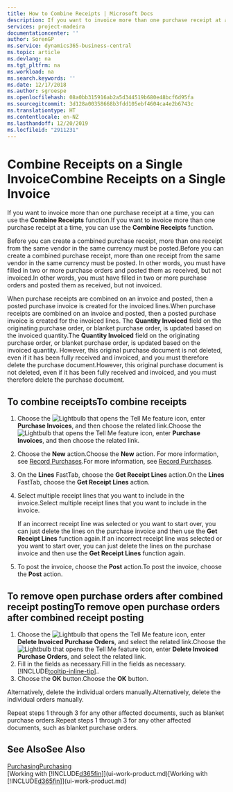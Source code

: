 ```yaml
---
title: How to Combine Receipts | Microsoft Docs
description: If you want to invoice more than one purchase receipt at a time, you can use the Combine Receipts function.
services: project-madeira
documentationcenter: ''
author: SorenGP
ms.service: dynamics365-business-central
ms.topic: article
ms.devlang: na
ms.tgt_pltfrm: na
ms.workload: na
ms.search.keywords: ''
ms.date: 12/17/2018
ms.author: sgroespe
ms.openlocfilehash: 08a0bb315916ab2a5d344519b680e48bcf6d95fa
ms.sourcegitcommit: 3d128a00358668b3fdd105ebf4604ca4e2b6743c
ms.translationtype: HT
ms.contentlocale: en-NZ
ms.lasthandoff: 12/20/2019
ms.locfileid: "2911231"
---
```

# <a name="combine-receipts-on-a-single-invoice"></a><span data-ttu-id="9f373-103">Combine Receipts on a Single Invoice</span><span class="sxs-lookup"><span data-stu-id="9f373-103">Combine Receipts on a Single Invoice</span></span>
<span data-ttu-id="9f373-104">If you want to invoice more than one purchase receipt at a time, you can use the **Combine Receipts** function.</span><span class="sxs-lookup"><span data-stu-id="9f373-104">If you want to invoice more than one purchase receipt at a time, you can use the **Combine Receipts** function.</span></span>  

<span data-ttu-id="9f373-105">Before you can create a combined purchase receipt, more than one receipt from the same vendor in the same currency must be posted.</span><span class="sxs-lookup"><span data-stu-id="9f373-105">Before you can create a combined purchase receipt, more than one receipt from the same vendor in the same currency must be posted.</span></span> <span data-ttu-id="9f373-106">In other words, you must have filled in two or more purchase orders and posted them as received, but not invoiced.</span><span class="sxs-lookup"><span data-stu-id="9f373-106">In other words, you must have filled in two or more purchase orders and posted them as received, but not invoiced.</span></span>  

<span data-ttu-id="9f373-107">When purchase receipts are combined on an invoice and posted, then a posted purchase invoice is created for the invoiced lines.</span><span class="sxs-lookup"><span data-stu-id="9f373-107">When purchase receipts are combined on an invoice and posted, then a posted purchase invoice is created for the invoiced lines.</span></span> <span data-ttu-id="9f373-108">The **Quantity Invoiced** field on the originating purchase order, or blanket purchase order, is updated based on the invoiced quantity.</span><span class="sxs-lookup"><span data-stu-id="9f373-108">The **Quantity Invoiced** field on the originating purchase order, or blanket purchase order, is updated based on the invoiced quantity.</span></span> <span data-ttu-id="9f373-109">However, this original purchase document is not deleted, even if it has been fully received and invoiced, and you must therefore delete the purchase document.</span><span class="sxs-lookup"><span data-stu-id="9f373-109">However, this original purchase document is not deleted, even if it has been fully received and invoiced, and you must therefore delete the purchase document.</span></span>  

## <a name="to-combine-receipts"></a><span data-ttu-id="9f373-110">To combine receipts</span><span class="sxs-lookup"><span data-stu-id="9f373-110">To combine receipts</span></span>  
1. <span data-ttu-id="9f373-111">Choose the ![Lightbulb that opens the Tell Me feature](media/ui-search/search_small.png "Tell me what you want to do") icon, enter **Purchase Invoices**, and then choose the related link.</span><span class="sxs-lookup"><span data-stu-id="9f373-111">Choose the ![Lightbulb that opens the Tell Me feature](media/ui-search/search_small.png "Tell me what you want to do") icon, enter **Purchase Invoices**, and then choose the related link.</span></span>  
2. <span data-ttu-id="9f373-112">Choose the **New** action.</span><span class="sxs-lookup"><span data-stu-id="9f373-112">Choose the **New** action.</span></span> <span data-ttu-id="9f373-113">For more information, see [Record Purchases](purchasing-how-record-purchases.md).</span><span class="sxs-lookup"><span data-stu-id="9f373-113">For more information, see [Record Purchases](purchasing-how-record-purchases.md).</span></span>  
3. <span data-ttu-id="9f373-114">On the **Lines** FastTab, choose the **Get Receipt Lines** action.</span><span class="sxs-lookup"><span data-stu-id="9f373-114">On the **Lines** FastTab, choose the **Get Receipt Lines** action.</span></span>  
4. <span data-ttu-id="9f373-115">Select multiple receipt lines that you want to include in the invoice.</span><span class="sxs-lookup"><span data-stu-id="9f373-115">Select multiple receipt lines that you want to include in the invoice.</span></span>  

    <span data-ttu-id="9f373-116">If an incorrect receipt line was selected or you want to start over, you can just delete the lines on the purchase invoice and then use the **Get Receipt Lines** function again.</span><span class="sxs-lookup"><span data-stu-id="9f373-116">If an incorrect receipt line was selected or you want to start over, you can just delete the lines on the purchase invoice and then use the **Get Receipt Lines** function again.</span></span>  
5. <span data-ttu-id="9f373-117">To post the invoice, choose the **Post** action.</span><span class="sxs-lookup"><span data-stu-id="9f373-117">To post the invoice, choose the **Post** action.</span></span>  

## <a name="to-remove-open-purchase-orders-after-combined-receipt-posting"></a><span data-ttu-id="9f373-118">To remove open purchase orders after combined receipt posting</span><span class="sxs-lookup"><span data-stu-id="9f373-118">To remove open purchase orders after combined receipt posting</span></span>  
1. <span data-ttu-id="9f373-119">Choose the ![Lightbulb that opens the Tell Me feature](media/ui-search/search_small.png "Tell me what you want to do") icon, enter **Delete Invoiced Purchase Orders**, and select the related link.</span><span class="sxs-lookup"><span data-stu-id="9f373-119">Choose the ![Lightbulb that opens the Tell Me feature](media/ui-search/search_small.png "Tell me what you want to do") icon, enter **Delete Invoiced Purchase Orders**, and select the related link.</span></span>  
2. <span data-ttu-id="9f373-120">Fill in the fields as necessary.</span><span class="sxs-lookup"><span data-stu-id="9f373-120">Fill in the fields as necessary.</span></span> [!INCLUDE[tooltip-inline-tip](includes/tooltip-inline-tip_md.md)]<span data-ttu-id="9f373-121">.</span><span class="sxs-lookup"><span data-stu-id="9f373-121">.</span></span>
3. <span data-ttu-id="9f373-122">Choose the **OK** button.</span><span class="sxs-lookup"><span data-stu-id="9f373-122">Choose the **OK** button.</span></span>  

<span data-ttu-id="9f373-123">Alternatively, delete the individual orders manually.</span><span class="sxs-lookup"><span data-stu-id="9f373-123">Alternatively, delete the individual orders manually.</span></span>

<span data-ttu-id="9f373-124">Repeat steps 1 through 3 for any other affected documents, such as blanket purchase orders.</span><span class="sxs-lookup"><span data-stu-id="9f373-124">Repeat steps 1 through 3 for any other affected documents, such as blanket purchase orders.</span></span>

## <a name="see-also"></a><span data-ttu-id="9f373-125">See Also</span><span class="sxs-lookup"><span data-stu-id="9f373-125">See Also</span></span>  
[<span data-ttu-id="9f373-126">Purchasing</span><span class="sxs-lookup"><span data-stu-id="9f373-126">Purchasing</span></span>](purchasing-manage-purchasing.md)  
<span data-ttu-id="9f373-127">[Working with [!INCLUDE[d365fin](includes/d365fin_md.md)]](ui-work-product.md)</span><span class="sxs-lookup"><span data-stu-id="9f373-127">[Working with [!INCLUDE[d365fin](includes/d365fin_md.md)]](ui-work-product.md)</span></span>
